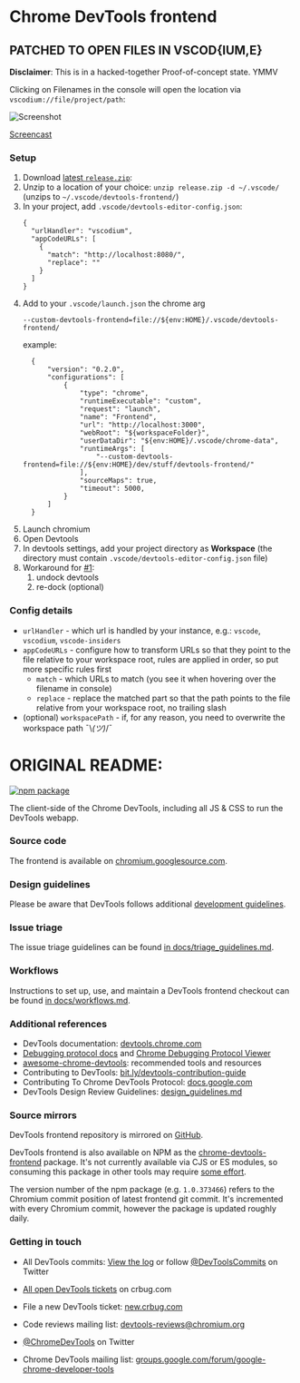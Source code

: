 # Chrome DevTools frontend
## PATCHED TO OPEN FILES IN VSCOD{IUM,E}

**Disclaimer**: This is in a hacked-together Proof-of-concept state. YMMV

Clicking on Filenames in the console will open the location via `vscodium://file/project/path`:

![Screenshot](https://user-images.githubusercontent.com/2084639/169710810-96332c9e-ca06-41d2-9d03-d255c82accc2.png)

[Screencast](./docs/Screencast%20Devtools%20vscodium.webm)


### Setup
1. Download [latest `release.zip`](https://github.com/tennox/devtools-frontend/releases):
2. Unzip to a location of your choice:
    `unzip release.zip -d ~/.vscode/` (unzips to `~/.vscode/devtools-frontend/`)
3. In your project, add `.vscode/devtools-editor-config.json`:
    ```json5
    {
      "urlHandler": "vscodium",
      "appCodeURLs": [
        {
          "match": "http://localhost:8080/",
          "replace": ""
        }
      ]
    }
    ```
4. Add to your `.vscode/launch.json` the chrome arg
    ```
    --custom-devtools-frontend=file://${env:HOME}/.vscode/devtools-frontend/
    ```
    example:
    ```json5
      {
          "version": "0.2.0",
          "configurations": [
              {
                  "type": "chrome",
                  "runtimeExecutable": "custom",
                  "request": "launch",
                  "name": "Frontend",
                  "url": "http://localhost:3000",
                  "webRoot": "${workspaceFolder}",
                  "userDataDir": "${env:HOME}/.vscode/chrome-data",
                  "runtimeArgs": [
                      "--custom-devtools-frontend=file://${env:HOME}/dev/stuff/devtools-frontend/"
                  ],
                  "sourceMaps": true,
                  "timeout": 5000,
              }
          ]
      }
    ```
5. Launch chromium
6. Open Devtools
7. In devtools settings, add your project directory as **Workspace**
    (the directory must contain `.vscode/devtools-editor-config.json` file)
8. Workaround for [#1](https://github.com/tennox/devtools-frontend/issues/1):
    1. undock devtools
    2. re-dock (optional)

### Config details

- `urlHandler` - which url is handled by your instance, e.g.: `vscode`, `vscodium`, `vscode-insiders`
- `appCodeURLs` - configure how to transform URLs so that they point to the file relative to your workspace root, rules are applied in order, so put more specific rules first
  - `match` - which URLs to match (you see it when hovering over the filename in console)
  - `replace` - replace the matched part so that the path points to the file relative from your workspace root, no trailing slash
- (optional) `workspacePath` - if, for any reason, you need to overwrite the workspace path ¯\\_(ツ)_/¯

# ORIGINAL README:

<!-- [START badges] -->

[![npm package](https://img.shields.io/npm/v/chrome-devtools-frontend.svg)](https://npmjs.org/package/chrome-devtools-frontend)

<!-- [END badges] -->

The client-side of the Chrome DevTools, including all JS & CSS to run the DevTools webapp.

### Source code

The frontend is available on [chromium.googlesource.com](https://chromium.googlesource.com/devtools/devtools-frontend).

### Design guidelines

Please be aware that DevTools follows additional [development guidelines](docs/design_guidelines.md).

### Issue triage

The issue triage guidelines can be found [in docs/triage_guidelines.md](docs/triage_guidelines.md).

### Workflows

Instructions to set up, use, and maintain a DevTools frontend checkout can be found [in docs/workflows.md](docs/workflows.md).

### Additional references

- DevTools documentation: [devtools.chrome.com](https://devtools.chrome.com/)
- [Debugging protocol docs](https://developer.chrome.com/devtools/docs/debugger-protocol) and [Chrome Debugging Protocol Viewer](https://chromedevtools.github.io/debugger-protocol-viewer/)
- [awesome-chrome-devtools](https://github.com/paulirish/awesome-chrome-devtools): recommended tools and resources
- Contributing to DevTools: [bit.ly/devtools-contribution-guide](https://goo.gle/devtools-contribution-guide)
- Contributing To Chrome DevTools Protocol: [docs.google.com](https://goo.gle/devtools-contribution-guide-cdp)
- DevTools Design Review Guidelines: [design_guidelines.md](docs/design_guidelines.md)

### Source mirrors

DevTools frontend repository is mirrored on [GitHub](https://github.com/ChromeDevTools/devtools-frontend).

DevTools frontend is also available on NPM as the [chrome-devtools-frontend](https://www.npmjs.com/package/chrome-devtools-frontend) package. It's not currently available via CJS or ES modules, so consuming this package in other tools may require [some effort](https://github.com/paulirish/devtools-timeline-model/blob/master/index.js).

The version number of the npm package (e.g. `1.0.373466`) refers to the Chromium commit position of latest frontend git commit. It's incremented with every Chromium commit, however the package is updated roughly daily.

### Getting in touch

- All DevTools commits: [View the log] or follow [@DevToolsCommits] on Twitter
- [All open DevTools tickets] on crbug.com
- File a new DevTools ticket: [new.crbug.com](https://bugs.chromium.org/p/chromium/issues/entry?labels=OS-All,Type-Bug,Pri-2&components=Platform%3EDevTools)
- Code reviews mailing list: [devtools-reviews@chromium.org]
- [@ChromeDevTools] on Twitter
- Chrome DevTools mailing list: [groups.google.com/forum/google-chrome-developer-tools](https://groups.google.com/forum/#!forum/google-chrome-developer-tools)

  [devtools-reviews@chromium.org]: https://groups.google.com/a/chromium.org/forum/#!forum/devtools-reviews
  [View the log]: https://chromium.googlesource.com/devtools/devtools-frontend/+log/main
  [@ChromeDevTools]: http://twitter.com/ChromeDevTools
  [@DevToolsCommits]: http://twitter.com/DevToolsCommits
  [All open DevTools tickets]: https://bugs.chromium.org/p/chromium/issues/list?can=2&q=component%3APlatform%3EDevTools&sort=&groupby=&colspec=ID+Stars+Owner+Summary+Modified+Opened
  [test waterfall]: https://ci.chromium.org/p/devtools-frontend/g/main/console
